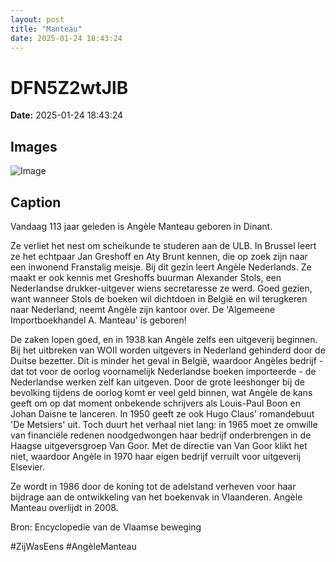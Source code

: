 ```yaml
---
layout: post
title: "Manteau"
date: 2025-01-24 18:43:24
---
```


# DFN5Z2wtJlB

**Date:** 2025-01-24 18:43:24

## Images

![Image](/zij.was.eens/images/DFN5Z2wtJlB_0.webp)

## Caption

Vandaag 113 jaar geleden is Angèle Manteau geboren in Dinant. 

Ze verliet het nest om scheikunde te studeren aan de ULB. In Brussel leert ze het echtpaar Jan Greshoff en Aty Brunt kennen, die op zoek zijn naar een inwonend Franstalig meisje. Bij dit gezin leert Angèle Nederlands. Ze maakt er ook kennis met Greshoffs buurman Alexander Stols, een Nederlandse drukker-uitgever wiens secretaresse ze werd. Goed gezien, want wanneer Stols de boeken wil dichtdoen in België en wil terugkeren naar Nederland, neemt Angèle zijn kantoor over. De 'Algemeene Importboekhandel A. Manteau' is geboren! 

De zaken lopen goed, en in 1938 kan Angèle zelfs een uitgeverij beginnen. Bij het uitbreken van WOII worden uitgevers in Nederland gehinderd door de Duitse bezetter. Dit is minder het geval in België, waardoor Angèles bedrijf - dat tot voor de oorlog voornamelijk Nederlandse boeken importeerde - de Nederlandse werken zelf kan uitgeven. Door de grote leeshonger bij de bevolking tijdens de oorlog komt er veel geld binnen, wat Angèle de kans geeft om op dat moment onbekende schrijvers als Louis-Paul Boon en Johan Daisne te lanceren. In 1950 geeft ze ook Hugo Claus' romandebuut 'De Metsiers' uit. Toch duurt het verhaal niet lang: in 1965 moet ze omwille van financiële redenen noodgedwongen haar bedrijf onderbrengen in de Haagse uitgeversgroep Van Goor. Met de directie van Van Goor klikt het niet, waardoor Angèle in 1970 haar eigen bedrijf verruilt voor uitgeverij Elsevier. 

Ze wordt in 1986 door de koning tot de adelstand verheven voor haar bijdrage aan de ontwikkeling van het boekenvak in Vlaanderen. Angèle Manteau overlijdt in 2008.

Bron: Encyclopedie van de Vlaamse beweging

#ZijWasEens #AngèleManteau

